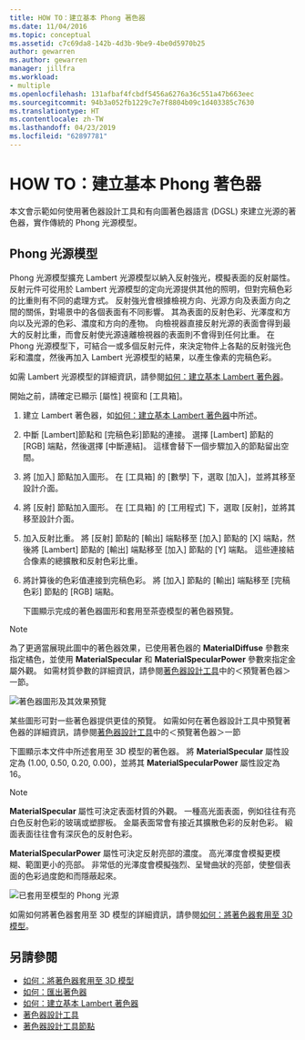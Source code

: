```yaml
---
title: HOW TO：建立基本 Phong 著色器
ms.date: 11/04/2016
ms.topic: conceptual
ms.assetid: c7c69da8-142b-4d3b-9be9-4be0d5970b25
author: gewarren
ms.author: gewarren
manager: jillfra
ms.workload:
- multiple
ms.openlocfilehash: 131afbaf4fcbdf5456a6276a36c551a47b663eec
ms.sourcegitcommit: 94b3a052fb1229c7e7f8804b09c1d403385c7630
ms.translationtype: HT
ms.contentlocale: zh-TW
ms.lasthandoff: 04/23/2019
ms.locfileid: "62897781"
---
```

# <a name="how-to-create-a-basic-phong-shader"></a>HOW TO：建立基本 Phong 著色器

本文會示範如何使用著色器設計工具和有向圖著色器語言 (DGSL) 來建立光源的著色器，實作傳統的 Phong 光源模型。

## <a name="the-phong-lighting-model"></a>Phong 光源模型

Phong 光源模型擴充 Lambert 光源模型以納入反射強光，模擬表面的反射屬性。 反射元件可從用於 Lambert 光源模型的定向光源提供其他的照明，但對完稿色彩的比重則有不同的處理方式。 反射強光會根據檢視方向、光源方向及表面方向之間的關係，對場景中的各個表面有不同影響。 其為表面的反射色彩、光澤度和方向以及光源的色彩、濃度和方向的產物。 向檢視器直接反射光源的表面會得到最大的反射比重，而會反射使光源遠離檢視器的表面則不會得到任何比重。 在 Phong 光源模型下，可結合一或多個反射元件，來決定物件上各點的反射強光色彩和濃度，然後再加入 Lambert 光源模型的結果，以產生像素的完稿色彩。

如需 Lambert 光源模型的詳細資訊，請參閱[如何：建立基本 Lambert 著色器](../designers/how-to-create-a-basic-lambert-shader.md)。

開始之前，請確定已顯示 [屬性] 視窗和 [工具箱]。

1. 建立 Lambert 著色器，如[如何：建立基本 Lambert 著色器](../designers/how-to-create-a-basic-lambert-shader.md)中所述。

2. 中斷 [Lambert]節點和 [完稿色彩]節點的連接。 選擇 [Lambert] 節點的 [RGB] 端點，然後選擇 [中斷連結]。 這樣會替下一個步驟加入的節點留出空間。

3. 將 [加入] 節點加入圖形。 在 [工具箱] 的 [數學] 下，選取 [加入]，並將其移至設計介面。

4. 將 [反射] 節點加入圖形。 在 [工具箱] 的 [工用程式] 下，選取 [反射]，並將其移至設計介面。

5. 加入反射比重。 將 [反射] 節點的 [輸出] 端點移至 [加入] 節點的 [X] 端點，然後將 [Lambert] 節點的 [輸出] 端點移至 [加入] 節點的 [Y] 端點。 這些連接結合像素的總擴散和反射色彩比重。

6. 將計算後的色彩值連接到完稿色彩。 將 [加入] 節點的 [輸出] 端點移至 [完稿色彩] 節點的 [RGB] 端點。

   下圖顯示完成的著色器圖形和套用至茶壺模型的著色器預覽。

> [!NOTE]
> 為了更適當展現此圖中的著色器效果，已使用著色器的 **MaterialDiffuse** 參數來指定橘色，並使用 **MaterialSpecular** 和 **MaterialSpecularPower** 參數來指定金屬外觀。 如需材質參數的詳細資訊，請參閱[著色器設計工具](../designers/shader-designer.md)中的＜預覽著色器＞一節。

 ![著色器圖形及其效果預覽](../designers/media/digit-lighting-graph.png)

 某些圖形可對一些著色器提供更佳的預覽。 如需如何在著色器設計工具中預覽著色器的詳細資訊，請參閱[著色器設計工具](../designers/shader-designer.md)中的＜預覽著色器＞一節

 下圖顯示本文件中所述套用至 3D 模型的著色器。 將 **MaterialSpecular** 屬性設定為 (1.00, 0.50, 0.20, 0.00)，並將其 **MaterialSpecularPower** 屬性設定為 16。

> [!NOTE]
> **MaterialSpecular** 屬性可決定表面材質的外觀。 一種高光面表面，例如往往有亮白色反射色彩的玻璃或塑膠板。 金屬表面常會有接近其擴散色彩的反射色彩。 緞面表面往往會有深灰色的反射色彩。
>
> **MaterialSpecularPower** 屬性可決定反射亮部的濃度。 高光澤度會模擬更模糊、範圍更小的亮部。 非常低的光澤度會模擬強烈、呈彎曲狀的亮部，使整個表面的色彩過度飽和而隱蔽起來。

 ![已套用至模型的 Phong 光源](../designers/media/digit-lighting-model.png)

 如需如何將著色器套用至 3D 模型的詳細資訊，請參閱[如何：將著色器套用至 3D 模型](../designers/how-to-apply-a-shader-to-a-3-d-model.md)。

## <a name="see-also"></a>另請參閱

- [如何：將著色器套用至 3D 模型](../designers/how-to-apply-a-shader-to-a-3-d-model.md)
- [如何：匯出著色器](../designers/how-to-export-a-shader.md)
- [如何：建立基本 Lambert 著色器](../designers/how-to-create-a-basic-lambert-shader.md)
- [著色器設計工具](../designers/shader-designer.md)
- [著色器設計工具節點](../designers/shader-designer-nodes.md)